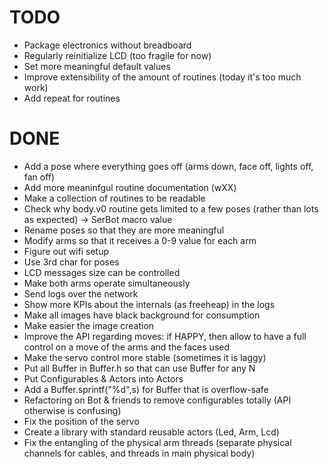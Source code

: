 # TODO

- Package electronics without breadboard
- Regularly reinitialize LCD (too fragile for now)
- Set more meaningful default values
- Improve extensibility of the amount of routines (today it's too much work)
- Add repeat for routines


# DONE

- Add a pose where everything goes off (arms down, face off, lights off, fan off)
- Add more meaninfgul routine documentation (wXX)
- Make a collection of routines to be readable
- Check why body.v0 routine gets limited to a few poses (rather than lots as expected) -> SerBot macro value
- Rename poses so that they are more meaningful
- Modify arms so that it receives a 0-9 value for each arm
- Figure out wifi setup
- Use 3rd char for poses
- LCD messages size can be controlled
- Make both arms operate simultaneously
- Send logs over the network
- Show more KPIs about the internals (as freeheap) in the logs
- Make all images have black background for consumption
- Make easier the image creation
- Improve the API regarding moves: if HAPPY, then allow to have a full control on a move of the arms and the faces used
- Make the servo control more stable (sometimes it is laggy)
- Put all Buffer in Buffer.h so that can use Buffer<N> for any N
- Put Configurables & Actors into Actors
- Add a Buffer.sprintf("%d",s) for Buffer that is overflow-safe
- Refactoring on Bot & friends to remove configurables totally (API otherwise is confusing)
- Fix the position of the servo
- Create a library with standard reusable actors (Led, Arm, Lcd)
- Fix the entangling of the physical arm threads (separate physical channels for cables, and threads in main physical body)
